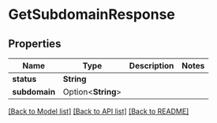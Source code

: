 # GetSubdomainResponse

## Properties

Name | Type | Description | Notes
------------ | ------------- | ------------- | -------------
**status** | **String** |  | 
**subdomain** | Option<**String**> |  | 

[[Back to Model list]](../README.md#documentation-for-models) [[Back to API list]](../README.md#documentation-for-api-endpoints) [[Back to README]](../README.md)


